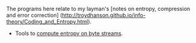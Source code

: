 The programs here relate to my layman's 
[notes on entropy, compression and error correction]
(http://troydhanson.github.io/info-theory/Coding_and_Entropy.html).

* Tools to [compute entropy on byte streams](/entropy).
